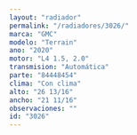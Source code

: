 ```yaml
---
layout: "radiador"
permalink: "/radiadores/3026/"
marca: "GMC"
modelo: "Terrain"
ano: "2020"
motor: "L4 1.5, 2.0"
transmision: "Automática"
parte: "84448454"
clima: "Con clima"
alto: "26 13/16"
ancho: "21 11/16"
observaciones: ""
id: "3026"
---
```


